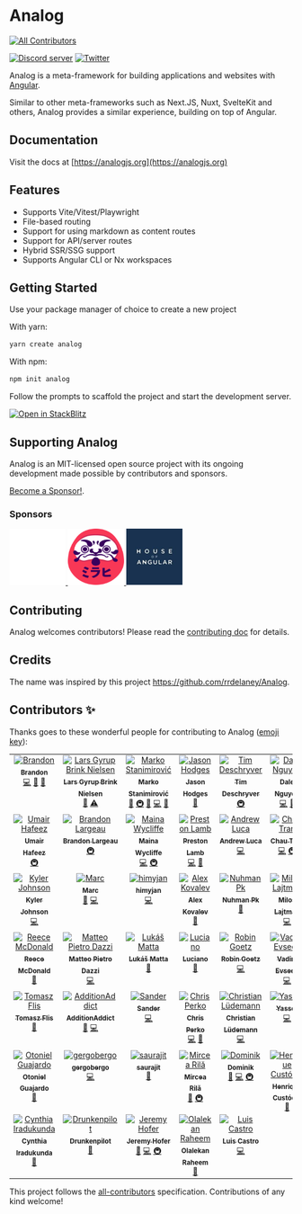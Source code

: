 # Analog

<!-- prettier-ignore-start -->
<!-- ALL-CONTRIBUTORS-BADGE:START - Do not remove or modify this section -->
[![All Contributors](https://img.shields.io/badge/all_contributors-47-orange.svg?style=flat-square)](#contributors-)
<!-- ALL-CONTRIBUTORS-BADGE:END -->
<!-- prettier-ignore-end -->

[![Discord server](https://dcbadge.vercel.app/api/server/mKC2Ec48U5?style=flat-square)](https://chat.analogjs.org/) [![Twitter](https://img.shields.io/twitter/follow/analogjs?color=%231DA1F2&style=flat-square)](https://twitter.com/analogjs)

Analog is a meta-framework for building applications and websites with [Angular](https://angular.io).

Similar to other meta-frameworks such as Next.JS, Nuxt, SvelteKit and others, Analog provides a similar experience, building on top of Angular.

## Documentation

Visit the docs at [https://analogjs.org](https://analogjs.org)

## Features

- Supports Vite/Vitest/Playwright
- File-based routing
- Support for using markdown as content routes
- Support for API/server routes
- Hybrid SSR/SSG support
- Supports Angular CLI or Nx workspaces

## Getting Started

Use your package manager of choice to create a new project

With yarn:

```sh
yarn create analog
```

With npm:

```sh
npm init analog
```

Follow the prompts to scaffold the project and start the development server.

[![Open in StackBlitz](https://developer.stackblitz.com/img/open_in_stackblitz.svg)](https://analogjs.org/new)

## Supporting Analog

Analog is an MIT-licensed open source project with its ongoing development made possible by contributors and sponsors.

[Become a Sponsor!](https://github.com/sponsors/brandonroberts).

### Sponsors

<a href="https://github.blog/2023-04-12-github-accelerator-our-first-cohort-and-whats-next/" target="_blank">
  <img src="https://github.com/analogjs/analog/blob/main/apps/docs-app/static/img/logos/github-logo.svg" width="100px" height="100px" alt="GitHub Accelerator" />
</a>

<a href="https://mirahi.io" target="_blank">
  <img src="https://github.com/analogjs/analog/blob/main/apps/docs-app/static/img/logos/mirahi-logo.svg" width="100px" height="100px" alt="Mirahi" />
</a>

<a href="https://houseofangular.io" target="_blank">
  <img src="https://github.com/analogjs/analog/blob/main/apps/docs-app/static/img/logos/house-of-angular.png" width="100px" height="100px" alt="House of Angular" />
</a>

## Contributing

Analog welcomes contributors! Please read the [contributing doc](https://github.com/analogjs/analog/blob/main/CONTRIBUTING.md) for details.

## Credits

The name was inspired by this project https://github.com/rrdelaney/Analog.

## Contributors ✨

Thanks goes to these wonderful people for contributing to Analog ([emoji key](https://allcontributors.org/docs/en/emoji-key)):

<!-- ALL-CONTRIBUTORS-LIST:START - Do not remove or modify this section -->
<!-- prettier-ignore-start -->
<!-- markdownlint-disable -->
<table>
  <tbody>
    <tr>
      <td align="center" valign="top" width="14.28%"><a href="https://brandonroberts.dev"><img src="https://avatars.githubusercontent.com/u/42211?v=4?s=100" width="100px;" alt="Brandon"/><br /><sub><b>Brandon</b></sub></a><br /><a href="https://github.com/analogjs/analog/commits?author=brandonroberts" title="Code">💻</a> <a href="https://github.com/analogjs/analog/commits?author=brandonroberts" title="Documentation">📖</a> <a href="#ideas-brandonroberts" title="Ideas, Planning, & Feedback">🤔</a></td>
      <td align="center" valign="top" width="14.28%"><a href="https://dev.to/layzee"><img src="https://avatars.githubusercontent.com/u/6364586?v=4?s=100" width="100px;" alt="Lars Gyrup Brink Nielsen"/><br /><sub><b>Lars Gyrup Brink Nielsen</b></sub></a><br /><a href="https://github.com/analogjs/analog/commits?author=LayZeeDK" title="Documentation">📖</a> <a href="https://github.com/analogjs/analog/commits?author=LayZeeDK" title="Tests">⚠️</a></td>
      <td align="center" valign="top" width="14.28%"><a href="https://dev.to/markostanimirovic"><img src="https://avatars.githubusercontent.com/u/17877290?v=4?s=100" width="100px;" alt="Marko Stanimirović"/><br /><sub><b>Marko Stanimirović</b></sub></a><br /><a href="#tool-markostanimirovic" title="Tools">🔧</a> <a href="#infra-markostanimirovic" title="Infrastructure (Hosting, Build-Tools, etc)">🚇</a> <a href="https://github.com/analogjs/analog/commits?author=markostanimirovic" title="Documentation">📖</a> <a href="https://github.com/analogjs/analog/commits?author=markostanimirovic" title="Code">💻</a> <a href="#design-markostanimirovic" title="Design">🎨</a></td>
      <td align="center" valign="top" width="14.28%"><a href="https://github.com/jasonhodges"><img src="https://avatars.githubusercontent.com/u/1988476?v=4?s=100" width="100px;" alt="Jason Hodges"/><br /><sub><b>Jason Hodges</b></sub></a><br /><a href="https://github.com/analogjs/analog/commits?author=jasonhodges" title="Documentation">📖</a></td>
      <td align="center" valign="top" width="14.28%"><a href="http://timdeschryver.dev"><img src="https://avatars.githubusercontent.com/u/28659384?v=4?s=100" width="100px;" alt="Tim Deschryver"/><br /><sub><b>Tim Deschryver</b></sub></a><br /><a href="#infra-timdeschryver" title="Infrastructure (Hosting, Build-Tools, etc)">🚇</a></td>
      <td align="center" valign="top" width="14.28%"><a href="http://dalenguyen.me"><img src="https://avatars.githubusercontent.com/u/14116156?v=4?s=100" width="100px;" alt="Dale Nguyen"/><br /><sub><b>Dale Nguyen</b></sub></a><br /><a href="https://github.com/analogjs/analog/commits?author=dalenguyen" title="Code">💻</a> <a href="#design-dalenguyen" title="Design">🎨</a></td>
      <td align="center" valign="top" width="14.28%"><a href="https://github.com/Villanuevand"><img src="https://avatars.githubusercontent.com/u/1209238?v=4?s=100" width="100px;" alt="Andrés Villanueva"/><br /><sub><b>Andrés Villanueva</b></sub></a><br /><a href="https://github.com/analogjs/analog/commits?author=Villanuevand" title="Documentation">📖</a></td>
    </tr>
    <tr>
      <td align="center" valign="top" width="14.28%"><a href="https://umairhafeez.com"><img src="https://avatars.githubusercontent.com/u/6948878?v=4?s=100" width="100px;" alt="Umair Hafeez"/><br /><sub><b>Umair Hafeez</b></sub></a><br /><a href="#infra-umairhm" title="Infrastructure (Hosting, Build-Tools, etc)">🚇</a></td>
      <td align="center" valign="top" width="14.28%"><a href="https://github.com/Yberion"><img src="https://avatars.githubusercontent.com/u/4186385?v=4?s=100" width="100px;" alt="Brandon Largeau"/><br /><sub><b>Brandon Largeau</b></sub></a><br /><a href="#infra-Yberion" title="Infrastructure (Hosting, Build-Tools, etc)">🚇</a></td>
      <td align="center" valign="top" width="14.28%"><a href="https://mainawycliffe.dev/"><img src="https://avatars.githubusercontent.com/u/12270550?v=4?s=100" width="100px;" alt="Maina Wycliffe"/><br /><sub><b>Maina Wycliffe</b></sub></a><br /><a href="https://github.com/analogjs/analog/commits?author=mainawycliffe" title="Code">💻</a> <a href="#infra-mainawycliffe" title="Infrastructure (Hosting, Build-Tools, etc)">🚇</a></td>
      <td align="center" valign="top" width="14.28%"><a href="http://www.prestonlamb.com"><img src="https://avatars.githubusercontent.com/u/2006222?v=4?s=100" width="100px;" alt="Preston Lamb"/><br /><sub><b>Preston Lamb</b></sub></a><br /><a href="https://github.com/analogjs/analog/commits?author=pjlamb12" title="Code">💻</a> <a href="https://github.com/analogjs/analog/commits?author=pjlamb12" title="Documentation">📖</a></td>
      <td align="center" valign="top" width="14.28%"><a href="https://iamandrewluca.com"><img src="https://avatars.githubusercontent.com/u/1881266?v=4?s=100" width="100px;" alt="Andrew Luca"/><br /><sub><b>Andrew Luca</b></sub></a><br /><a href="https://github.com/analogjs/analog/commits?author=iamandrewluca" title="Code">💻</a></td>
      <td align="center" valign="top" width="14.28%"><a href="https://nartc.me"><img src="https://avatars.githubusercontent.com/u/25516557?v=4?s=100" width="100px;" alt="Chau Tran"/><br /><sub><b>Chau Tran</b></sub></a><br /><a href="https://github.com/analogjs/analog/commits?author=nartc" title="Code">💻</a> <a href="#infra-nartc" title="Infrastructure (Hosting, Build-Tools, etc)">🚇</a></td>
      <td align="center" valign="top" width="14.28%"><a href="https://github.com/simitch1"><img src="https://avatars.githubusercontent.com/u/20285365?v=4?s=100" width="100px;" alt="Simone "/><br /><sub><b>Simone </b></sub></a><br /><a href="https://github.com/analogjs/analog/commits?author=simitch1" title="Code">💻</a></td>
    </tr>
    <tr>
      <td align="center" valign="top" width="14.28%"><a href="http://kylerjohnson.dev"><img src="https://avatars.githubusercontent.com/u/75549176?v=4?s=100" width="100px;" alt="Kyler Johnson"/><br /><sub><b>Kyler Johnson</b></sub></a><br /><a href="https://github.com/analogjs/analog/commits?author=KylerJohnsonDev" title="Code">💻</a></td>
      <td align="center" valign="top" width="14.28%"><a href="https://marcjulian.de/?ref=github"><img src="https://avatars.githubusercontent.com/u/8985933?v=4?s=100" width="100px;" alt="Marc"/><br /><sub><b>Marc</b></sub></a><br /><a href="https://github.com/analogjs/analog/commits?author=marcjulian" title="Documentation">📖</a> <a href="https://github.com/analogjs/analog/commits?author=marcjulian" title="Code">💻</a></td>
      <td align="center" valign="top" width="14.28%"><a href="https://github.com/himyjan"><img src="https://avatars.githubusercontent.com/u/51815522?v=4?s=100" width="100px;" alt="himyjan"/><br /><sub><b>himyjan</b></sub></a><br /><a href="https://github.com/analogjs/analog/commits?author=himyjan" title="Code">💻</a></td>
      <td align="center" valign="top" width="14.28%"><a href="https://github.com/TicTak21"><img src="https://avatars.githubusercontent.com/u/44474697?v=4?s=100" width="100px;" alt="Alex Kovalev"/><br /><sub><b>Alex Kovalev</b></sub></a><br /><a href="https://github.com/analogjs/analog/commits?author=TicTak21" title="Documentation">📖</a></td>
      <td align="center" valign="top" width="14.28%"><a href="http://www.linkedin.com/in/nuhmanpk"><img src="https://avatars.githubusercontent.com/u/62880706?v=4?s=100" width="100px;" alt="Nuhman Pk"/><br /><sub><b>Nuhman Pk</b></sub></a><br /><a href="https://github.com/analogjs/analog/commits?author=nuhmanpk" title="Documentation">📖</a></td>
      <td align="center" valign="top" width="14.28%"><a href="https://github.com/miluoshi"><img src="https://avatars.githubusercontent.com/u/1130547?v=4?s=100" width="100px;" alt="Miloš Lajtman"/><br /><sub><b>Miloš Lajtman</b></sub></a><br /><a href="https://github.com/analogjs/analog/commits?author=miluoshi" title="Code">💻</a></td>
      <td align="center" valign="top" width="14.28%"><a href="https://www.youtube.com/c/CodeShotsWithProfanis"><img src="https://avatars.githubusercontent.com/u/7045092?v=4?s=100" width="100px;" alt="profanis"/><br /><sub><b>profanis</b></sub></a><br /><a href="https://github.com/analogjs/analog/commits?author=profanis" title="Code">💻</a></td>
    </tr>
    <tr>
      <td align="center" valign="top" width="14.28%"><a href="https://github.com/hrmcdonald"><img src="https://avatars.githubusercontent.com/u/39349270?v=4?s=100" width="100px;" alt="Reece McDonald"/><br /><sub><b>Reece McDonald</b></sub></a><br /><a href="https://github.com/analogjs/analog/commits?author=hrmcdonald" title="Documentation">📖</a></td>
      <td align="center" valign="top" width="14.28%"><a href="https://ilteoood.xyz/"><img src="https://avatars.githubusercontent.com/u/6383527?v=4?s=100" width="100px;" alt="Matteo Pietro Dazzi"/><br /><sub><b>Matteo Pietro Dazzi</b></sub></a><br /><a href="https://github.com/analogjs/analog/commits?author=ilteoood" title="Code">💻</a></td>
      <td align="center" valign="top" width="14.28%"><a href="http://lukasmatta.com"><img src="https://avatars.githubusercontent.com/u/4323927?v=4?s=100" width="100px;" alt="Lukáš Matta"/><br /><sub><b>Lukáš Matta</b></sub></a><br /><a href="https://github.com/analogjs/analog/commits?author=lukasmatta" title="Documentation">📖</a></td>
      <td align="center" valign="top" width="14.28%"><a href="http://ngrome.io"><img src="https://avatars.githubusercontent.com/u/281553?v=4?s=100" width="100px;" alt="Luciano"/><br /><sub><b>Luciano</b></sub></a><br /><a href="https://github.com/analogjs/analog/commits?author=lucianomurr" title="Documentation">📖</a></td>
      <td align="center" valign="top" width="14.28%"><a href="https://goetzrobin.github.io"><img src="https://avatars.githubusercontent.com/u/35136007?v=4?s=100" width="100px;" alt="Robin Goetz"/><br /><sub><b>Robin Goetz</b></sub></a><br /><a href="https://github.com/analogjs/analog/commits?author=goetzrobin" title="Code">💻</a></td>
      <td align="center" valign="top" width="14.28%"><a href="https://github.com/ch1ffa"><img src="https://avatars.githubusercontent.com/u/17417010?v=4?s=100" width="100px;" alt="Vadim Evseev"/><br /><sub><b>Vadim Evseev</b></sub></a><br /><a href="https://github.com/analogjs/analog/commits?author=ch1ffa" title="Code">💻</a></td>
      <td align="center" valign="top" width="14.28%"><a href="https://k9n.dev"><img src="https://avatars.githubusercontent.com/u/4279702?v=4?s=100" width="100px;" alt="Danny Koppenhagen"/><br /><sub><b>Danny Koppenhagen</b></sub></a><br /><a href="https://github.com/analogjs/analog/commits?author=d-koppenhagen" title="Documentation">📖</a> <a href="https://github.com/analogjs/analog/commits?author=d-koppenhagen" title="Code">💻</a></td>
    </tr>
    <tr>
      <td align="center" valign="top" width="14.28%"><a href="https://tomwebwalker.pl/"><img src="https://avatars.githubusercontent.com/u/11270899?v=4?s=100" width="100px;" alt="Tomasz Flis"/><br /><sub><b>Tomasz Flis</b></sub></a><br /><a href="https://github.com/analogjs/analog/commits?author=TomWebwalker" title="Documentation">📖</a></td>
      <td align="center" valign="top" width="14.28%"><a href="https://github.com/AdditionAddict"><img src="https://avatars.githubusercontent.com/u/48436581?v=4?s=100" width="100px;" alt="AdditionAddict"/><br /><sub><b>AdditionAddict</b></sub></a><br /><a href="https://github.com/analogjs/analog/commits?author=AdditionAddict" title="Documentation">📖</a> <a href="https://github.com/analogjs/analog/commits?author=AdditionAddict" title="Code">💻</a></td>
      <td align="center" valign="top" width="14.28%"><a href="https://www.linkedin.com/in/sander-t-0a461458"><img src="https://avatars.githubusercontent.com/u/17591696?v=4?s=100" width="100px;" alt="Sander"/><br /><sub><b>Sander</b></sub></a><br /><a href="https://github.com/analogjs/analog/commits?author=sand4rt" title="Code">💻</a></td>
      <td align="center" valign="top" width="14.28%"><a href="http://perko.dev"><img src="https://avatars.githubusercontent.com/u/5384791?v=4?s=100" width="100px;" alt="Chris Perko"/><br /><sub><b>Chris Perko</b></sub></a><br /><a href="https://github.com/analogjs/analog/commits?author=BaronVonPerko" title="Code">💻</a> <a href="https://github.com/analogjs/analog/commits?author=BaronVonPerko" title="Documentation">📖</a></td>
      <td align="center" valign="top" width="14.28%"><a href="https://christianlydemann.com"><img src="https://avatars.githubusercontent.com/u/9210691?v=4?s=100" width="100px;" alt="Christian Lüdemann"/><br /><sub><b>Christian Lüdemann</b></sub></a><br /><a href="https://github.com/analogjs/analog/commits?author=lydemann" title="Code">💻</a></td>
      <td align="center" valign="top" width="14.28%"><a href="http://yasser.page"><img src="https://avatars.githubusercontent.com/u/9917969?v=4?s=100" width="100px;" alt="Yasser"/><br /><sub><b>Yasser</b></sub></a><br /><a href="https://github.com/analogjs/analog/commits?author=yassernasc" title="Code">💻</a></td>
      <td align="center" valign="top" width="14.28%"><a href="https://github.com/MDyrcz5"><img src="https://avatars.githubusercontent.com/u/23345904?v=4?s=100" width="100px;" alt="Michał Dyrcz"/><br /><sub><b>Michał Dyrcz</b></sub></a><br /><a href="https://github.com/analogjs/analog/commits?author=MDyrcz5" title="Code">💻</a></td>
    </tr>
    <tr>
      <td align="center" valign="top" width="14.28%"><a href="https://github.com/otonielguajardo"><img src="https://avatars.githubusercontent.com/u/23427095?v=4?s=100" width="100px;" alt="Otoniel Guajardo"/><br /><sub><b>Otoniel Guajardo</b></sub></a><br /><a href="https://github.com/analogjs/analog/commits?author=otonielguajardo" title="Documentation">📖</a></td>
      <td align="center" valign="top" width="14.28%"><a href="https://github.com/gergobergo"><img src="https://avatars.githubusercontent.com/u/25322572?v=4?s=100" width="100px;" alt="gergobergo"/><br /><sub><b>gergobergo</b></sub></a><br /><a href="https://github.com/analogjs/analog/commits?author=gergobergo" title="Code">💻</a></td>
      <td align="center" valign="top" width="14.28%"><a href="https://github.com/saurajit"><img src="https://avatars.githubusercontent.com/u/3590300?v=4?s=100" width="100px;" alt="saurajit"/><br /><sub><b>saurajit</b></sub></a><br /><a href="https://github.com/analogjs/analog/commits?author=saurajit" title="Documentation">📖</a></td>
      <td align="center" valign="top" width="14.28%"><a href="http://www.monocube.com"><img src="https://avatars.githubusercontent.com/u/2464830?v=4?s=100" width="100px;" alt="Mircea Rilă"/><br /><sub><b>Mircea Rilă</b></sub></a><br /><a href="https://github.com/analogjs/analog/commits?author=zawasp" title="Documentation">📖</a> <a href="#infra-zawasp" title="Infrastructure (Hosting, Build-Tools, etc)">🚇</a></td>
      <td align="center" valign="top" width="14.28%"><a href="https://dafnik.me"><img src="https://avatars.githubusercontent.com/u/16242839?v=4?s=100" width="100px;" alt="Dominik"/><br /><sub><b>Dominik</b></sub></a><br /><a href="https://github.com/analogjs/analog/commits?author=Dafnik" title="Documentation">📖</a> <a href="https://github.com/analogjs/analog/commits?author=Dafnik" title="Code">💻</a> <a href="#infra-Dafnik" title="Infrastructure (Hosting, Build-Tools, etc)">🚇</a></td>
      <td align="center" valign="top" width="14.28%"><a href="https://henriquecustodia.dev"><img src="https://avatars.githubusercontent.com/u/5140430?v=4?s=100" width="100px;" alt="Henrique Custódia"/><br /><sub><b>Henrique Custódia</b></sub></a><br /><a href="https://github.com/analogjs/analog/commits?author=henriquecustodia" title="Documentation">📖</a></td>
      <td align="center" valign="top" width="14.28%"><a href="https://isoden.dev"><img src="https://avatars.githubusercontent.com/u/3771988?v=4?s=100" width="100px;" alt="ISODA Yu"/><br /><sub><b>ISODA Yu</b></sub></a><br /><a href="https://github.com/analogjs/analog/commits?author=isoden" title="Documentation">📖</a></td>
    </tr>
    <tr>
      <td align="center" valign="top" width="14.28%"><a href="http://cynthia-developer.netlify.com"><img src="https://avatars.githubusercontent.com/u/37863089?v=4?s=100" width="100px;" alt="Cynthia Iradukunda"/><br /><sub><b>Cynthia Iradukunda</b></sub></a><br /><a href="https://github.com/analogjs/analog/commits?author=ciradu2204" title="Documentation">📖</a></td>
      <td align="center" valign="top" width="14.28%"><a href="https://github.com/Drunkenpilot"><img src="https://avatars.githubusercontent.com/u/2257567?v=4?s=100" width="100px;" alt="Drunkenpilot"/><br /><sub><b>Drunkenpilot</b></sub></a><br /><a href="https://github.com/analogjs/analog/commits?author=Drunkenpilot" title="Documentation">📖</a></td>
      <td align="center" valign="top" width="14.28%"><a href="https://github.com/jeremyhofer"><img src="https://avatars.githubusercontent.com/u/17076628?v=4?s=100" width="100px;" alt="Jeremy Hofer"/><br /><sub><b>Jeremy Hofer</b></sub></a><br /><a href="https://github.com/analogjs/analog/commits?author=jeremyhofer" title="Documentation">📖</a> <a href="https://github.com/analogjs/analog/commits?author=jeremyhofer" title="Code">💻</a> <a href="#infra-jeremyhofer" title="Infrastructure (Hosting, Build-Tools, etc)">🚇</a></td>
      <td align="center" valign="top" width="14.28%"><a href="http://www.routechnology.tech"><img src="https://avatars.githubusercontent.com/u/61606062?v=4?s=100" width="100px;" alt="Olalekan Raheem"/><br /><sub><b>Olalekan Raheem</b></sub></a><br /><a href="https://github.com/analogjs/analog/commits?author=SOG-web" title="Documentation">📖</a></td>
      <td align="center" valign="top" width="14.28%"><a href="https://github.com/luishcastroc"><img src="https://avatars.githubusercontent.com/u/13698269?v=4?s=100" width="100px;" alt="Luis Castro"/><br /><sub><b>Luis Castro</b></sub></a><br /><a href="https://github.com/analogjs/analog/commits?author=luishcastroc" title="Code">💻</a></td>
    </tr>
  </tbody>
</table>

<!-- markdownlint-restore -->
<!-- prettier-ignore-end -->

<!-- ALL-CONTRIBUTORS-LIST:END -->

This project follows the [all-contributors](https://github.com/all-contributors/all-contributors) specification. Contributions of any kind welcome!
